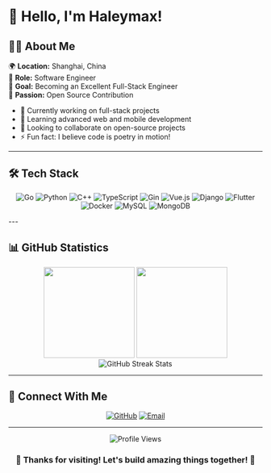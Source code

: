 # 👋 Hello, I'm Haleymax!

## 👨‍💻 About Me

🌍 **Location:** Shanghai, China  
💼 **Role:** Software Engineer  
🎯 **Goal:** Becoming an Excellent Full-Stack Engineer  
💝 **Passion:** Open Source Contribution  

- 🔭 Currently working on full-stack projects
- 🌱 Learning advanced web and mobile development
- 👯 Looking to collaborate on open-source projects
- ⚡ Fun fact: I believe code is poetry in motion!

---

## 🛠️ Tech Stack

<div align="center">

![Go](https://img.shields.io/badge/-Go-00ADD8?style=for-the-badge&logo=go&logoColor=white)
![Python](https://img.shields.io/badge/-Python-3776AB?style=for-the-badge&logo=python&logoColor=white)
![C++](https://img.shields.io/badge/-C++-00599C?style=for-the-badge&logo=c%2B%2B&logoColor=white)
![TypeScript](https://img.shields.io/badge/-TypeScript-3178C6?style=for-the-badge&logo=typescript&logoColor=white)
![Gin](https://img.shields.io/badge/-Gin-00ADD8?style=for-the-badge&logo=go&logoColor=white)
![Vue.js](https://img.shields.io/badge/-Vue.js_3-4FC08D?style=for-the-badge&logo=vue.js&logoColor=white)
![Django](https://img.shields.io/badge/-Django-092E20?style=for-the-badge&logo=django&logoColor=white)
![Flutter](https://img.shields.io/badge/-Flutter-02569B?style=for-the-badge&logo=flutter&logoColor=white)
![Docker](https://img.shields.io/badge/-Docker-2496ED?style=for-the-badge&logo=docker&logoColor=white)
![MySQL](https://img.shields.io/badge/-MySQL-4479A1?style=for-the-badge&logo=mysql&logoColor=white)
![MongoDB](https://img.shields.io/badge/-MongoDB-47A248?style=for-the-badge&logo=mongodb&logoColor=white)

</div>
---

## 📊 GitHub Statistics

<div align="center">
  <img height="180em" src="https://github-readme-stats.vercel.app/api?username=Haleymax&show_icons=true&theme=github_dark&include_all_commits=true&count_private=true"/>
  <img height="180em" src="https://github-readme-stats.vercel.app/api/top-langs/?username=Haleymax&layout=compact&langs_count=8&theme=github_dark"/>
</div>

<div align="center">
  <img src="https://github-readme-streak-stats.herokuapp.com/?user=Haleymax&theme=github-dark-blue" alt="GitHub Streak Stats" />
</div>

---

## 🤝 Connect With Me

<div align="center">
  
[![GitHub](https://img.shields.io/badge/-GitHub-181717?style=for-the-badge&logo=github&logoColor=white)](https://github.com/Haleymax)
[![Email](https://img.shields.io/badge/-Email-D14836?style=for-the-badge&logo=gmail&logoColor=white)](mailto:hongwei.huang42@gmail.com)
</div>

---

<div align="center">
  <img src="https://komarev.com/ghpvc/?username=Haleymax&label=Profile%20views&color=0e75b6&style=flat" alt="Profile Views" />
</div>

<div align="center">
  <h3>🌟 Thanks for visiting! Let's build amazing things together! 🌟</h3>
</div>
